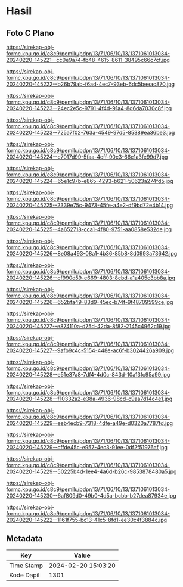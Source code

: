 # Hasil

## Foto C Plano

https://sirekap-obj-formc.kpu.go.id/c8c9/pemilu/pdpr/13/71/06/10/13/1371061013034-20240220-145221--cc0e9a74-fb48-4615-8611-38495c66c7cf.jpg

https://sirekap-obj-formc.kpu.go.id/c8c9/pemilu/pdpr/13/71/06/10/13/1371061013034-20240220-145222--b26b79ab-f6ad-4ec7-93eb-6dc5beeac870.jpg

https://sirekap-obj-formc.kpu.go.id/c8c9/pemilu/pdpr/13/71/06/10/13/1371061013034-20240220-145223--24ec2e5c-9791-4f4d-91a4-8d6da7030c8f.jpg

https://sirekap-obj-formc.kpu.go.id/c8c9/pemilu/pdpr/13/71/06/10/13/1371061013034-20240220-145223--725a7f02-763a-4549-97d5-85389ea36be3.jpg

https://sirekap-obj-formc.kpu.go.id/c8c9/pemilu/pdpr/13/71/06/10/13/1371061013034-20240220-145224--c7017d99-5faa-4cff-90c3-66e1a3fe99d7.jpg

https://sirekap-obj-formc.kpu.go.id/c8c9/pemilu/pdpr/13/71/06/10/13/1371061013034-20240220-145224--65e1c97b-e865-4293-b621-50623a274fd5.jpg

https://sirekap-obj-formc.kpu.go.id/c8c9/pemilu/pdpr/13/71/06/10/13/1371061013034-20240220-145225--2339e75c-9473-45fe-a4e2-df9bd72e4b14.jpg

https://sirekap-obj-formc.kpu.go.id/c8c9/pemilu/pdpr/13/71/06/10/13/1371061013034-20240220-145225--4a652718-cca1-4f80-9751-aa0858e532de.jpg

https://sirekap-obj-formc.kpu.go.id/c8c9/pemilu/pdpr/13/71/06/10/13/1371061013034-20240220-145226--8e08a493-08a1-4b36-85b8-8d0993a73642.jpg

https://sirekap-obj-formc.kpu.go.id/c8c9/pemilu/pdpr/13/71/06/10/13/1371061013034-20240220-145226--cf990d59-e669-4803-8cbd-a1a405c3bb8a.jpg

https://sirekap-obj-formc.kpu.go.id/c8c9/pemilu/pdpr/13/71/06/10/13/1371061013034-20240220-145226--652bfa49-83d9-45ec-b74f-9f48709599ce.jpg

https://sirekap-obj-formc.kpu.go.id/c8c9/pemilu/pdpr/13/71/06/10/13/1371061013034-20240220-145227--e874110a-d75d-42da-8f82-2145c4962c19.jpg

https://sirekap-obj-formc.kpu.go.id/c8c9/pemilu/pdpr/13/71/06/10/13/1371061013034-20240220-145227--9afb9c4c-5154-448e-ac6f-b3024426a909.jpg

https://sirekap-obj-formc.kpu.go.id/c8c9/pemilu/pdpr/13/71/06/10/13/1371061013034-20240220-145228--e51e37a8-7df4-4d0c-843d-10a13fc95a99.jpg

https://sirekap-obj-formc.kpu.go.id/c8c9/pemilu/pdpr/13/71/06/10/13/1371061013034-20240220-145228--f10332a2-e38a-4936-98cd-c9aa7d14c4e1.jpg

https://sirekap-obj-formc.kpu.go.id/c8c9/pemilu/pdpr/13/71/06/10/13/1371061013034-20240220-145229--eeb4ecb9-7318-4dfe-a49e-d0320a7787fd.jpg

https://sirekap-obj-formc.kpu.go.id/c8c9/pemilu/pdpr/13/71/06/10/13/1371061013034-20240220-145229--cffde45c-e957-4ec3-91ee-0df2f51976af.jpg

https://sirekap-obj-formc.kpu.go.id/c8c9/pemilu/pdpr/13/71/06/10/13/1371061013034-20240220-145229--50225b4d-1ee4-4a6d-b26c-9853878480a5.jpg

https://sirekap-obj-formc.kpu.go.id/c8c9/pemilu/pdpr/13/71/06/10/13/1371061013034-20240220-145230--6af809d0-49b0-4d5a-bcbb-b27dea87934e.jpg

https://sirekap-obj-formc.kpu.go.id/c8c9/pemilu/pdpr/13/71/06/10/13/1371061013034-20240220-145222--1161f755-bc13-41c5-8fd1-ee30c4f3884c.jpg


## Metadata

| Key        | Value               |
| ---------- | ------------------- |
| Time Stamp | 2024-02-20 15:03:20 |
| Kode Dapil | 1301                |



